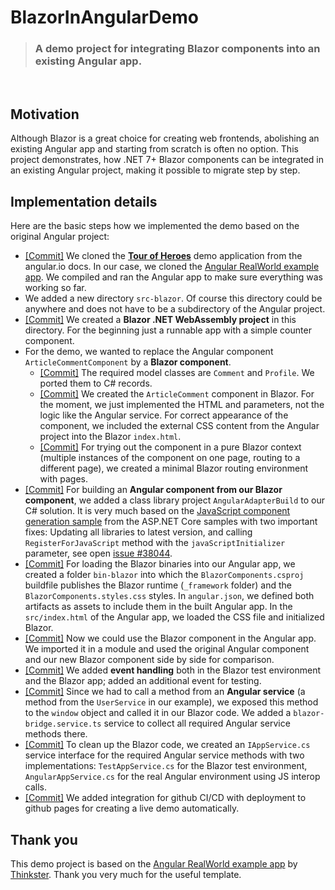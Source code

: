 # BlazorInAngularDemo

> ### A demo project for integrating Blazor components into an existing Angular app.

&nbsp;

## Motivation

Although Blazor is a great choice for creating web frontends, abolishing an existing Angular app and starting from scratch is often no option. This project demonstrates, how .NET 7+ Blazor components can be integrated in an existing Angular project, making it possible to migrate step by step.

## Implementation details

Here are the basic steps how we implemented the demo based on the original Angular project:

* [[Commit]](https://github.com/Xenoage/BlazorInAngularDemo/commit/3ae2ab6ea282bed4a849ec48baeae355b247ba23) We cloned the [__Tour of Heroes__](https://angular.io/guide/example-apps-list#tour-of-heroes-completed-application) demo application from the angular.io docs. In our case, we cloned the [Angular RealWorld example app](https://github.com/gothinkster/angular-realworld-example-app). We compiled and ran the Angular app to make sure everything was working so far.
* We added a new directory `src-blazor`. Of course this directory could be anywhere and does not have to be a subdirectory of the Angular project.
* [[Commit]](https://github.com/Xenoage/BlazorInAngularDemo/commit/1c2c877edceb2904f40e0de21f487cadc35c33b7) We created a __Blazor .NET WebAssembly project__ in this directory. For the beginning just a runnable app with a simple counter component.
* For the demo, we wanted to replace the Angular component `ArticleCommentComponent` by a __Blazor component__.
  * [[Commit]](https://github.com/Xenoage/BlazorInAngularDemo/commit/54bc52ad14b50ac5311d9cd96ffd77bdce507f1c) The required model classes are `Comment` and `Profile`. We ported them to C# records.
  * [[Commit]](https://github.com/Xenoage/BlazorInAngularDemo/commit/d0f46c90699ac3157cbd2f50fa2caefe255e36fb) We created the `ArticleComment` component in Blazor. For the moment, we just implemented the HTML and parameters, not the logic like the Angular service. For correct appearance of the component, we included the external CSS content from the Angular project into the Blazor `index.html`.
  * [[Commit]](https://github.com/Xenoage/BlazorInAngularDemo/commit/06d909665cd5c53bd158243326352b1098232229) For trying out the component in a pure Blazor context (multiple instances of the component on one page, routing to a different page), we created a minimal Blazor routing environment with pages.
* [[Commit]](https://github.com/Xenoage/BlazorInAngularDemo/commit/a7dce544015fb6c3733b4fddbdf5e9a8ef16c4dd) For building an __Angular component from our Blazor component__, we added a class library project `AngularAdapterBuild` to our C# solution. It is very much based on the [JavaScript component generation sample](https://github.com/aspnet/samples/commit/be8ebb6a4ed1eec2f18aa50c230800a491427882) from the ASP.NET Core samples with two important fixes: Updating all libraries to latest version, and calling `RegisterForJavaScript` method with the `javaScriptInitializer` parameter, see open [issue #38044](https://github.com/dotnet/aspnetcore/issues/38044).
* [[Commit]](https://github.com/Xenoage/BlazorInAngularDemo/commit/4c4ef91671e56210d4ece884f974392dbddaded5) For loading the Blazor binaries into our Angular app, we created a folder `bin-blazor` into which the `BlazorComponents.csproj` buildfile publishes the Blazor runtime (`_framework` folder) and the `BlazorComponents.styles.css` styles. In `angular.json`, we defined both artifacts as assets to include them in the built Angular app. In the `src/index.html` of the Angular app, we loaded the CSS file and initialized Blazor.
* [[Commit]](https://github.com/Xenoage/BlazorInAngularDemo/commit/44287ab43b28b2a3b494a98312465c89d0c468e2) Now we could use the Blazor component in the Angular app. We imported it in a module and used the original Angular component and our new Blazor component side by side for comparison.
* [[Commit]](https://github.com/Xenoage/BlazorInAngularDemo/commit/6eaa7d4208e1d5e8216db9134e36794d66862043) We added __event handling__ both in the Blazor test environment and the Blazor app; added an additional event for testing.
* [[Commit]](https://github.com/Xenoage/BlazorInAngularDemo/commit/c451143dca002114fa79ce85d2e218d07143fcf2) Since we had to call a method from an __Angular service__ (a method from the `UserService` in our example), we exposed this method to the `window` object and called it in our Blazor code. We added a `blazor-bridge.service.ts` service to collect all required Angular service methods there.
* [[Commit]](https://github.com/Xenoage/BlazorInAngularDemo/commit/2824ce058b7ee2aaf7023f4902c9373cee5fb3df) To clean up the Blazor code, we created an `IAppService.cs` service interface for the required Angular service methods with two implementations: `TestAppService.cs` for the Blazor test environment, `AngularAppService.cs` for the real Angular environment using JS interop calls.
* [[Commit]](https://github.com/Xenoage/BlazorInAngularDemo/commit/be21c04eff128abff935d8688f301729c31d60e3) We added integration for github CI/CD with deployment to github pages for creating a live demo automatically.

## Thank you

This demo project is based on the [Angular RealWorld example app](https://github.com/gothinkster/angular-realworld-example-app) by 
[Thinkster](https://thinkster.io). Thank you very much for the useful template.

